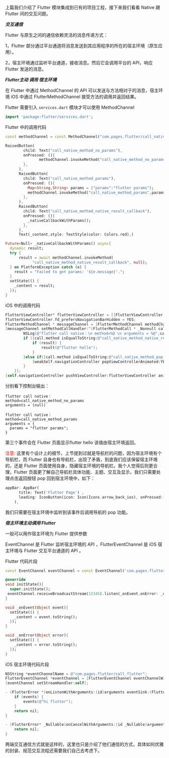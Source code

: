 上篇我们介绍了 Flutter 模块集成到已有的项目工程，接下来我们看看 Native 跟 Flutter 间的交互问题。

***交互通信***

Flutter 与原生之间的通信依赖灵活的消息传递方式：

1，Flutter 部分通过平台通道将消息发送到其应用程序的所在的宿主环境（原生应用）。

2，宿主环境通过监听平台通道，接收消息。然后它会调用平台的 API，响应 Flutter 发送的消息。

***Flutter主动 调用 宿主环境***

在 Flutter 中通过 MethodChannel 的 API 可以发送与方法相对于的消息，宿主环境  iOS 中通过 FlutterMethodChannel 接受方法的调用并返回结果。

Flutter 需要引入 `services.dart` 模块才可以使用 MethodChannel 

```Dart
import 'package:flutter/services.dart';
```

Flutter 中的调用代码

```Dart
const methodChannel = const MethodChannel("com.pages.flutter/call_native");
```

```Dart
RaisedButton(
        child: Text("call_native_method_no_params"),
        onPressed: (){
      		   methodChannel.invokeMethod("call_native_method_no_params",null);
        },
      ),
      RaisedButton(
        child: Text("call_native_method_params"),
        onPressed: (){
          Map<String,String> params = {"params":"flutter params"};
          methodChannel.invokeMethod("call_native_method_params",params);
        },
      ),
      RaisedButton(
        child: Text("call_native_method_native_result_callback"),
        onPressed: (){
          _nativeCallbackWithParams();
        },
      ),
      Text(_content,style: TextStyle(color: Colors.red),)
```

```Dart
Future<Null> _nativeCallbackWithParams() async{
  dynamic result;
  try {
      result = await methodChannel.invokeMethod(
            "call_native_method_native_result_callback", null);
  } on PlatformException catch (e) {
    result = "Failed to get params: '${e.message}'.";
  }
  setState(() {
    _content = result;
  });
}
```

iOS 中的调用代码

```objective-c
FlutterViewController* flutterViewController = [[FlutterViewController alloc] init];
flutterViewController.fd_prefersNavigationBarHidden = YES;
FlutterMethodChannel * messageChannel = [FlutterMethodChannel methodChannelWithName:@"com.pages.flutter/call_native" binaryMessenger:flutterViewController];
[messageChannel setMethodCallHandler:^(FlutterMethodCall * _Nonnull call, FlutterResult  _Nonnull result) {
        NSLog(@"flutter call native：\n method=%@ \n arguments = %@",call.method,call.arguments);
        if ([call.method isEqualToString:@"call_native_method_native_result_callback"]) {
            if (result) {
                result(@"flutter hello");
            }
        }else if([call.method isEqualToString:@"call_native_method_pop_flutter_nav"]){
            [weakSelf.navigationController popViewControllerAnimated:YES];
        }
    }];
[self.navigationController pushViewController:flutterViewController animated:YES];
```

分别看下控制台输出：

```
flutter call native：
method=call_native_method_no_params 
arguments = (null)
```

```
flutter call native：
method=call_native_method_params 
arguments = {
  params = "flutter params";
}
```

第三个事件会在 Flutter 页面显示flutter hello 该值由宿主环境返回。

<font color=red>注意:</font> 这里有个设计上的细节，上节提到过就是导航栏的问题，因为宿主环境有个导航栏，而 Flutter 自身也有导航栏，出现了矛盾，到底我们应该保留宿主环境的，还是 Flutter 页面使用自身，隐藏宿主环境的导航栏。我个人觉得后则更合理，Flutter 页面更了解自己导航栏具体功能、主题、交互及显示，我们只需要处理点击返回按钮 pop 回到宿主环境中，如下：

```Dart
appBar: AppBar(
      title: Text('Flutter Page') ,
      leading: IconButton(icon: Icon(Icons.arrow_back_ios), onPressed:()=>methodChannel.invokeMethod("call_native_method_pop_flutter_nav",null)),
    ),
```

我们只需要在宿主环境中监听到该事件后调用导航的 pop 功能。

***宿主环境主动调用 Flutter***

一般可以用作宿主环境为 Flutter 提供参数

EventChannel 是 Flutter 监听宿主环境的 API ，FlutterEventChannel 是 iOS 宿主环境与 Flutter 交互平台通道的 API 。

Flutter 代码片段

```Dart
const EventChannel eventChannel = const EventChannel('com.pages.flutter/call_flutter');
```

```Dart
@override
void initState(){
  super.initState();
 eventChannel.receiveBroadcastStream(12345).listen(_onEvent,onError: _onError);
}

void _onEvent(Object event){
  setState(() {
    _content = event.toString();
  });
}

void _onError(Object error){
  setState(() {
    _content = error.toString();
  });
}
```

iOS 宿主环境代码片段

```objective-c
NSString *eventChannelName = @"com.pages.flutter/call_flutter";
FlutterEventChannel *eventChannel = [FlutterEventChannel eventChannelWithName:eventChannelName binaryMessenger:flutterViewController];
[eventChannel setStreamHandler:self];
```

```objective-c
- (FlutterError *)onListenWithArguments:(id)arguments eventSink:(FlutterEventSink)events {
    if (events) {
        events(@"hi flutter");
    }
    return nil;
}

- (FlutterError* _Nullable)onCancelWithArguments:(id _Nullable)arguments {
    return nil;
}
```

两端交互通信方式就是这样的，这里也只是介绍了他们通信的方式，具体如何优雅的封装、规范交互流程还需要我们自己去考虑下。